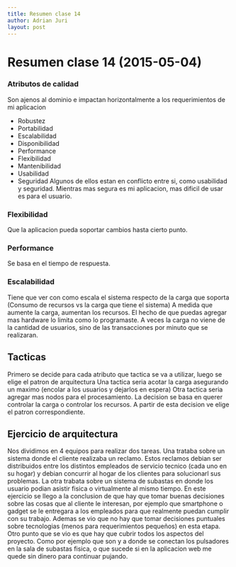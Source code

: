 ```yaml
---
title: Resumen clase 14
author: Adrian Juri
layout: post
---
```

Resumen clase 14 (2015-05-04)
===============
### Atributos de calidad

Son ajenos al dominio e impactan horizontalmente a los requerimientos de mi aplicacion
- Robustez
- Portabilidad
- Escalabilidad
- Disponibilidad 
- Performance
- Flexibilidad
- Mantenibilidad
- Usabilidad
- Seguridad
Algunos de ellos estan en conflicto entre si, como usabilidad y seguridad. Mientras mas segura es mi aplicacion, mas dificil de usar es
para el usuario. 

### Flexibilidad

Que la aplicacion pueda soportar cambios hasta cierto punto. 

### Performance

Se basa en el tiempo de respuesta.

### Escalabilidad

Tiene que ver con como escala el sistema respecto de la carga que soporta (Consumo de recursos vs la carga que tiene el sistema)
A medida que aumente la carga, aumentan los recursos. El hecho de que puedas agregar mas hardware lo limita como lo programaste. 
A veces la carga no viene de la cantidad de usuarios, sino de las transacciones por minuto que se realizaran.

## Tacticas

Primero se decide para cada atributo que tactica se va a utilizar, luego se elige el patron de arquitectura
Una tactica seria acotar la carga asegurando un maximo (encolar a los usuarios y dejarlos en espera)
Otra tactica seria agregar mas nodos para el procesamiento. 
La decision se basa en querer controlar la carga o controlar los recursos. A partir de esta decision ve elige el patron correspondiente.

## Ejercicio de arquitectura

Nos dividimos en 4 equipos para realizar dos tareas. Una trataba sobre un sistema donde el cliente realizaba un reclamo. Estos reclamos 
debian ser distribuidos entre los distintos empleados de servicio tecnico (cada uno en su hogar) y debian concurrir al hogar de los clientes
para solucionarl sus problemas. La otra trabata sobre un sistema de subastas en donde los usuario podian asistir fisica o virtualmente al mismo
tiempo. 
En este ejercicio se llego a la conclusion de que hay que tomar buenas decisiones sobre las cosas que al cliente le interesan, por ejemplo que smartphone o gadget se le entregara a los empleados para que realmente puedan cumplir con su trabajo. Ademas se vio que no hay que tomar decisiones puntuales sobre tecnologias (menos para requerimientos pequeños) en esta etapa.
Otro punto que se vio es que hay que cubrir todos los aspectos del proyecto. Como por ejemplo que son y a donde se conectan los pulsadores en la sala de subastas fisica, o que sucede si en la aplicacion web me quede sin dinero para continuar pujando.


	